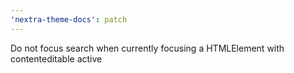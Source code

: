 ```yaml
---
'nextra-theme-docs': patch
---
```


Do not focus search when currently focusing a HTMLElement with contenteditable active
